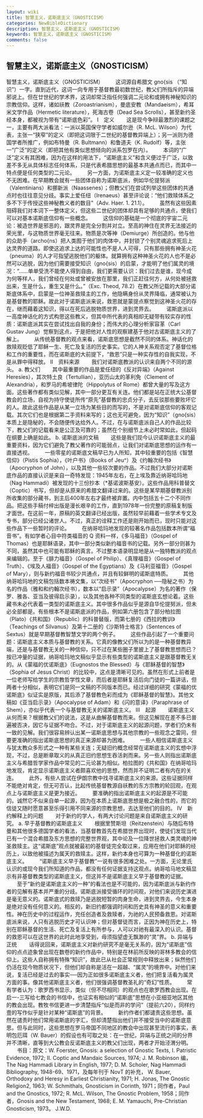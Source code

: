 ```yaml
---
layout: wiki
title: 智慧主义，诺斯底主义（GNOSTICISM）
categories: NewBibleDictionary
description: 智慧主义，诺斯底主义（GNOSTICISM）
keywords: 智慧主义，诺斯底主义（GNOSTICISM）
comments: false
---
```


## 智慧主义，诺斯底主义（GNOSTICISM）



智慧主义，诺斯底主义（GNOSTICISM）
　　这词源自希腊文 gno{sis （“知识”）一字。直到近代，这词一向专用于基督教最初数世纪，教父们所指斥的异端邪说上。但在廿世纪的学术界，这词却常泛指任何强调二元论和或拥有神秘知识的宗教信仰。这样，诸如祅教（Zoroastrianism），曼底安教（Mandaeism），希耳米文学作品（Hermetic literature），死海古卷（Dead Sea Scrolls），甚至新约圣经本身，都被视为带有“诺斯底色彩”。
Ⅰ　定义
　　这是现今争辩最激烈的课题之一，主要有两大派看法：一派以英国保守学者如威尔逊（R. McL. Wilson）为代表，主张一“狭窄”的定义（即把这词限于二世纪的基督教异端上）；另一派则为德国学者所推广，例如布特曼（R. Bultmann）和鲁道夫（K. Rudolf）等，主张一“广泛”的定义（即把其他有类似思想倾向的派系包罗在内）。
　　本词的“广泛”定义有其困难，因为在这样的用法下，“诺斯底主义”和含义便过于广泛，以致差不多无从具体标志任何体系，只是代表希腊思想的最基本共通点而已，而其中一特点便是任何类型的二元论。
　　另一方面，为诺斯底主义定一较准确的定义也不无困难。在早期教会就有一些团体自称为诺斯底派，例如华伦提努派（Valentinians）和挪新派（Naassenes）；但教父们在尝试列举这些团体的共通点时也往往意见分歧。事实上爱任纽（Irenaeus）甚至评论说：“他们救赎体系之多不下于传授这些神秘教义者的数目”（Adv. Haer. 1. 21.1）。
　　虽然有这些因素阻碍我们对本词下一整体定义，但这些二世纪的团体却具有足够的共通点，使我们可以对基本诺斯底信仰有一些概念。
　　这信仰的基础是一个彻底的宇宙二元论：被造世界是邪恶的，跟灵界是完全分割并对立。至高的神住在灵界无法接近的荣光里，与这物质世界毫无往来。物质是次等神（Demiurge）所创造的。他与他的众助手（archo{ns）把人类囿于他们的肉体中，并封锁了个别灵魂追求死后上达灵界的道路。即使这追求上达的可能性也不是人人可得，只有那些拥有神圣火花（pneuma）的人才可指望逃脱他们的躯体。就算拥有这种神圣火花的人也不是必然可以逃脱，因为他们需要接受知识（gno{sis）的启蒙，才能明了他们属灵的境况：“……单单受洗不能使人得到自由，我们更需要认识：我们过去是谁，现今成为何等样人，我们曾经在何处或曾被安放在那里，我们正赶往何方，从何处被拯救出来，生是什么，重生又是什么。”（Exc. Theod, 78.2）在教父所记载的大部分诺斯底体系中，启蒙是一位神圣救赎主的工作，他隐瞒身份从灵界降临，通常被认为是基督教的耶稣。故此对于诺斯底派来说，救恩就是蒙提点察觉到这神圣火花的存在，继而藉着这知识，得以在死后逃脱物质世界，进到灵界去。
　　诺斯底派以一高度神话化的方式构思这些教义，但其中所代表的真相却无疑带有较实存的性质：诺斯底派其实在尝试找出自我的身份；而伟大的心理分析家容革（Carl Gustav Jung）觉察到这点，于是把他对人性的观察建基于他对古诺斯底主义的了解上。
　　从传统基督教的观点来看，诺斯底思想是截然不同的体系。神话化的救赎观贬低了耶稣一生、死亡及复活的历史事实。它的人神关系观否定了基督位格和工作的重要性，而在诺斯底的大前提下，“救恩”只是一种实存性的自我实现，不是从罪中得释放。
Ⅱ　资料来源
　　我们对诺斯底教派的认识来自两个不同的源头。
a. 教父们
　　其中最重要的作品是爱任纽的《反对异端》（Against Heresies），其次特土良（Tertullian），亚历山太的革利免（Clement of Alexandria），和罗马的希坡律陀（Hippolytus of Rome）都曾大量的写及这方面。这些著作都有类似见解，其中一部分更互有关连。他们都是站在正统大公基督教会的立场，自视为持守使徒所传“原先”基督教的忠贞分子，去反驳那些要败坏它的人。故此这些作品是从某一立场为某些目的而写的，不是对诺斯底信仰的客观记载。其次它们也是根据第二手资料来写的；这也无可避免，因为“知识”（gno{sis）本质上是隐秘的，不会随便传达给外人。不过，在与诺斯底派自己人的作品比较下，教父们的记载看来是公正及可靠的；虽然在个别细节上未必时常如此，但起码在纲要上确是如此。
b. 诺斯底派的文稿
　　这些是我们现今认识诺斯底主义的最重要资料，因为它们避免了教父著作的可能弱点，让我们对诺斯底思想的运作有一直接透视。
　　一些零星的诺斯底文稿早已为人所知，其中较重要的包括《智慧信仰》（Pistis Sophia），《叶户书》（Books of Jeu^）及《约翰次经书》（Apocryphon of John），以及其他一些较次要的作品。不过我们大部分对诺斯底作品的直接认识是来自一奇特发现：1945年左右，在上埃及靠近纳哥哈玛地（Nag Hammadi）被发现的十三份抄本（*基诺波斯基安）。这些作品用科普替文（Coptic）书写，但却是从原来的希腊文翻译过来的。这些是某早期基督教派别所收集的部分藏书，到主后400年左右才最终被弃置。内中包括五十二个不同作品。把这些手稿付梓出版是漫长艰辛的工作，直到1978年一份完整的原稿复制版才面世。在这前一年，原稿的英文翻译已经出版，虽然较早前藉着一些学术专文及专书，部分已经公诸世人。不过，真正的诠释工作还是刚开始而已，现时只能对这些作品下一些暂时的评论。
　　在纳哥哈玛地发现的较著名作品包括数本所谓“福音书”。有如学者心目中符类福音的 Q 资料一样，《多马福音》（Gospel of Thomas）也是耶稣语录，其中一部分类似新约福音书的记载。另外一部分则甚为不同，虽然其中也可能有耶稣的真言。不过整本语录明显地是从一独特教派的观点来编辑的。至于《腓力福音》（Gospel of Philip）、《真理福音》（Gospel of
Truth）、《埃及人福音》（Gospel of the Egyptians）及《马利亚福音》（Gospel of Mary），则与新约福音书较少共通点，并且有较鲜明的诺斯底特质。
　　其他纳哥哈玛地的文稿包括数本祷文集，以“次经书”（Apocryphon ──隐秘之书）为名的作品（雅和和约翰次经书），数本以“启示录”（Apocalypse）为名的著作（保罗、雅各、亚当及彼得启示录），以及其他各种不同类型的诺斯底玄想论着。这些藏书未必代表着一类型的诺斯底主义。其中很多作品似乎是源自华伦提努派，但未必全部都是。有些根本不是诺斯底派的作品，例如第六册包含了部分柏拉图（Plato）《共和国》（Republic）的科普替版，而第七册的《西拉的教训》（Teachings of Silvanus）及第十二册的《沙斯特士格言》（Sentences of Sextus）就是早期基督教智慧文学的两个例子。
　　这些作品引起了一个重要问题：诺斯底主义本质与基督教的关系。它真的像教父们所以为的是一种基督教异端，还是与基督教无关的一种信仰，只不过在某些圈子里披上了基督教思想而已？按已冲量的证据，纳哥哈玛地文稿似乎显示有些类型的诺斯底主义是跟基督教无关的。从《蒙福的优诺斯底》（Eugnostos the Blessed）与《耶稣基督的智慧》（Sophia of Jesus Christ）的比较中，这点是清晰可见的。虽然在形式上前者是一位老师写给学生的宗教哲学性文章，而后者是耶稣复活后向门徒的一篇讲话，但两者十分相似，表明它们是同一文稿的不同版本而已。经过详细的研究《蒙福的优诺斯底》似证实是原版，其后添了基督教色彩而成为《耶稣基督的智慧》。其他文稿如《亚当启示录》（Apocalypse of Adam）和《闪的意译》（Paraphrase of Shem），亦似乎代表一个与基督教无关的诺斯底主义。
Ⅲ　起源
　　诺斯底主义从何而来？根据教父们的说法，这是从曲解基督教而来。但这见解现在差不多已普遍被否决，因它与证据不吻合。不过，对于诺斯底主义的起源问题，学者们仍未有一致的见解。我们很容易辨认出某一诺斯底思想与其他宗教的一些观念之雷同，但要更准确的指出诺斯底思想的真正来源却甚为困难。
　　一些人相信诺斯底主义与犹太教众多形式之一种有某些关连；无疑旧约概念经常在诺斯底主义的玄想中浮现，不过，总是断章取义的从真正旧约思想生吞活剥而来。另一些人则指出诺斯底主义与希腊哲学家作品中常见的二元论甚为相似。柏拉图的《共和国》在纳哥哈玛地发现，肯定显示诺斯底主义者颇喜欢他的思想，然而并不证明二者有内在的关连。
　　此外，有些人尝试在伊朗宗教中找寻诺斯底主义的来源。这些证据同样不能绝对肯定，但无可否认，比起传统基督教源自祅教的东方宗教的轮回观，在观点上与诺斯底主义是更为接近。
　　要准确的指出诺斯底主义的起源是不可能的。诚然它不似来自单一起源，因为在本质上诺斯底思想是极之融合性的，而它的信徒又随时愿意甚至乐得引用不同来源的宗教思想，去达至他们的目的。
Ⅳ　新约解释上的问题
　　对于新约的学人，有两大讨论问题是来自诺斯底主义的研究。
a. 早于基督教的诺斯底主义
　　根据里赞斯坦（Reitzenstein）与随后布特曼和其他很多德国学者的看法，当基督教首先在希腊世界出现时，使徒们发现当代已有一个混合希腊及东方思想的完整世界观，其中论及一位降世拯救人类灵魂的神圣救赎主。这“诺斯底”观点就被最初的基督徒完全取过来，应用在他们对耶稣的经历上，以致他被描述为属天的救赎主。这样，新约本身也可算为一种基督化的诺斯底主义。
　　“诺斯底主义早于基督教”一说有很多困难之处。一方面，无论里氏认识的或现今我们所知道的作品，都没有任何证据支持这观点。纳哥哈马地文稿显示有非基督教类型的诺斯底主义，但这并不是诺斯底主义早于基督教的证据。
　　至于“新约是诺斯底主义的一种”的看法也是不可能的，因为诺斯底派与新约作者的见解有基本并严重的分歧。诺斯底派接受循环的时间观，对他们来说历史演进是毫无意义的。诺斯底式的救赎乃是逃脱短暂的肉身生命，进到灵界去，今生本身是绝对没有任何意义的。相反的，新旧约都强调时间和历史具有神圣的意义和重要性。神在历史中的过程运作，充任创造者及救赎者，为祂的人民预备救恩。对诺斯底派来说，人只有逃脱历史才可认识神；但对基督徒而言，正因为神在历史上，特别在耶稣基督的生活、死亡及复活上有所参与，人可以对祂有最深入的认识。基督的救恩可以在这世界的此时此地享受到，毋须指望虚无飘渺的“灵”界。
b. 异端与正统
　　话得说回来，诺斯底主义对新约研究不是毫无关系的，因为“诺斯底”信仰的点点迹象曾出现在数卷的新约作品中，特别是在林前所反映的哥林多教会的信仰上。这些人自称拥有特殊“知识”，故此已从社会正常规则中释放出来；纵然他们仍活在现今物质状况下，但他们却自称是活在一超越、“属灵”的境界中。对他们来说，复活已经是过去的事实──因为正如很多诺斯底主义者，他们把复活看为属灵方面的事。像其他诺斯底主义者，他们很强调基督教圣礼的“奇幻”性质。
　　常有学者认为：歌罗西书显示，类似（但不尽相同）的观点也在歌罗西教会出现。在启一-三写给七教会的书信中，也证实有相似的“诺斯底”思想在小亚细亚地区其他的教会出现。教牧书信更进一步清楚指斥“似是而非的学问”（提前六20），同样约壹的写作似乎是针对某种“诺斯底”的背景。
　　新约作者们都谴责这些思想。虽然在谴责时他们常用诺斯底的字汇，但却清楚指出他们并不接受当中的诺斯底意思。但与此同时，这些思想在罗马帝国不同地区的教会中出现甚至流行的事实，表明包厄珥（W. Bauer）的假设也有可取之处：在一世纪，异端与正统之间的分界并不清晰，直等到大公教会反诺斯底主义的教父们出现，两者才开始泾渭分明。
　　书目：原文：W. Foerster, Gnosis: a selection of Gnostic Texts, I.
Patristic Evidence, 1972; II. Coptic
and Mandaic Sources, 1974; J. M. Robinson 编，The Nag Hammadi Library in English, 1977; D. M. Scholer, Nag Hammadi Bibliography, 1948-69、1971，及每年刊于 NovT
的补充， W. Bauer, Orthodoxy and Heresy in Earliest
Christianity, 1971; H. Jonas, The
Gnostic Religion2, 1963; W. Schmithals, Gnosticism
in Corinth, 1971；同作者，Paul and the
Gnostics,
1972; R. McL. Wilson, The Gnostic Problem,
1958；同作者，Gnosis and the New
Testament,
1968; E. M. Yamauchi, Pre-Christian
Gnosticism, 1973。
J.W.D.




